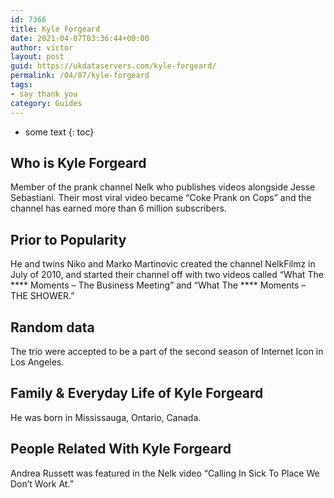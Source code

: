 ```yaml
---
id: 7366
title: Kyle Forgeard
date: 2021-04-07T03:36:44+00:00
author: victor
layout: post
guid: https://ukdataservers.com/kyle-forgeard/
permalink: /04/07/kyle-forgeard
tags:
- say thank you
category: Guides
---
```


* some text
{: toc}


## Who is Kyle Forgeard



Member of the prank channel Nelk who publishes videos alongside Jesse Sebastiani. Their most viral video became &#8220;Coke Prank on Cops&#8221; and the channel has earned more than 6 million subscribers. 

                
                
                
## Prior to Popularity



He and twins Niko and Marko Martinovic created the channel NelkFilmz in July of 2010, and started their channel off with two videos called &#8220;What The **** Moments &#8211; The Business Meeting&#8221; and &#8220;What The **** Moments &#8211; THE SHOWER.&#8221;

                
                
                
## Random data



The trio were accepted to be a part of the second season of Internet Icon in Los Angeles.

                
                
                
## Family & Everyday Life of Kyle Forgeard



He was born in Mississauga, Ontario, Canada.

                
                
                
## People Related With Kyle Forgeard



Andrea Russett was featured in the Nelk video &#8220;Calling In Sick To Place We Don&#8217;t Work At.&#8221;

                
              
            
          
          
          